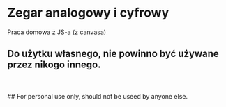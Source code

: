 # Zegar analogowy i cyfrowy

Praca domowa z JS-a (z canvasa)

## Do użytku własnego, nie powinno być używane przez nikogo innego.
<br>
<br>
## For personal use only, should not be useed by anyone else.
